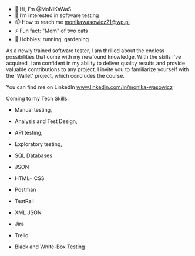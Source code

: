 - 👋 Hi, I’m @MoNiKaWaS
- 👀 I’m interested in software testing 
- 📫 How to reach me monikawasowicz21@wp.pl
- ⚡ Fun fact: "Mom" of two cats
- 🤩 Hobbies: running, gardening

As a newly trained software tester, I am thrilled about the endless possibilities that come with my newfound knowledge. With the skills I've acquired, I am confident in my ability to deliver quality results and provide valuable contributions to any project. I invite you to familiarize yourself with the 'Wallet' project, which concludes the course.

You can find me on LinkedIn www.linkedin.com/in/monika-wasowicz

Coming to my Tech Skills:

- Manual testing,

- Analysis and Test Design,

- API testing,

- Exploratory testing,

- SQL Databases

- JSON

- HTML+ CSS

- Postman

- TestRail

- XML JSON

- Jira

- Trello

- Black and White-Box Testing


<!---
MoNiKaWaS/MoNiKaWaS is a ✨ special ✨ repository because its `README.md` (this file) appears on your GitHub profile.
You can click the Preview link to take a look at your changes.
--->

